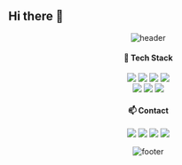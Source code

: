 ## Hi there 👋

<div align="center"> 

![header](https://capsule-render.vercel.app/api?type=waving)

#### 🌱 Tech Stack
<img src="https://img.shields.io/badge/figma-F24E1E?style=for-the-badge&logo=figma&logoColor=white">
<img src="https://img.shields.io/badge/python-3776AB?style=for-the-badge&logo=python&logoColor=white">
<img src="https://img.shields.io/badge/c-A8B9CC?style=for-the-badge&logo=c&logoColor=white">
<img src="https://img.shields.io/badge/JAVA-007396?style=for-the-badge&logo=Java&logoColor=white">
<br>
<img src="https://img.shields.io/badge/kotlin-7F52FF?style=for-the-badge&logo=kotlin&logoColor=white"> 
<img src="https://img.shields.io/badge/HTML5-E34F26?style=for-the-badge&logo=HTML5&logoColor=white">
<img src="https://img.shields.io/badge/CSS3-1572B6?style=for-the-badge&logo=CSS3&logoColor=white"> 


#### 📫 Contact
<a href="https://github.com/hanuriii"/><img src="https://img.shields.io/badge/github-181717?style=for-the-badge&logo=github&logoColor=white"></a>
<a href="https://www.linkedin.com/in/hanuriii/"><img src="https://img.shields.io/badge/linkedin-0A66C2?style=for-the-badge&logo=linkedin&logoColor=white"></a>
<a href="mailto:hanuri714@gmail.com"><img src="https://img.shields.io/badge/gmail-EA4335?style=for-the-badge&logo=gmail&logoColor=white"></a>
<a href="https://hanuriiizz.tistory.com/"/><img src="https://img.shields.io/badge/tistory-000000?style=for-the-badge&logo=tistory&logoColor=white"></a>
<br>

![footer](https://capsule-render.vercel.app/api?type=waving&section=footer)

</div>

<!--
**hanuriii/hanuriii** is a ✨ _special_ ✨ repository because its `README.md` (this file) appears on your GitHub profile.

Here are some ideas to get you started:

- 🔭 I’m currently working on ...
- 🌱 I’m currently learning ...
- 👯 I’m looking to collaborate on ...
- 🤔 I’m looking for help with ...
- 💬 Ask me about ...
- 📫 How to reach me: ...
- 😄 Pronouns: ...
- ⚡ Fun fact: ...
-->
